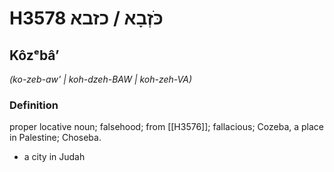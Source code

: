 # H3578 כֹּזְבָא / כזבא

## Kôzᵉbâʼ

_(ko-zeb-aw' | koh-dzeh-BAW | koh-zeh-VA)_

### Definition

proper locative noun; falsehood; from [[H3576]]; fallacious; Cozeba, a place in Palestine; Choseba.

- a city in Judah
